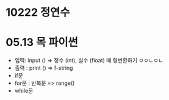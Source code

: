 # 10222 정연수
# 05.13 목 파이썬
+ 입력: input () => 정수 (int), 실수 (float) 때 형변환하기 ㅇㅇㄴㅇㄴ
+ 출력 : print () => f-string
+ if문
+ for문 : 반복문 => range()
+ while문
